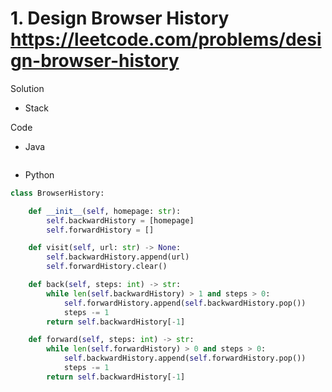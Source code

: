 # 1. Design Browser History https://leetcode.com/problems/design-browser-history

Solution

- Stack

Code

- Java

```java

```

- Python

```python
class BrowserHistory:

    def __init__(self, homepage: str):
        self.backwardHistory = [homepage]
        self.forwardHistory = []

    def visit(self, url: str) -> None:
        self.backwardHistory.append(url)
        self.forwardHistory.clear()

    def back(self, steps: int) -> str:
        while len(self.backwardHistory) > 1 and steps > 0:
            self.forwardHistory.append(self.backwardHistory.pop())
            steps -= 1
        return self.backwardHistory[-1]

    def forward(self, steps: int) -> str:
        while len(self.forwardHistory) > 0 and steps > 0:
            self.backwardHistory.append(self.forwardHistory.pop())
            steps -= 1
        return self.backwardHistory[-1]
```
